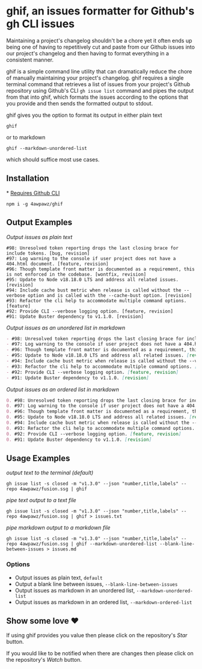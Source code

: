 # ghif, an issues formatter for Github's gh CLI issues 

Maintaining a project's changelog shouldn't be a chore yet it often ends up being one of having to repetitively cut and paste from our Github issues into our project's changelog and then having to format everything in a consistent manner.

ghif is a simple command line utility that can dramatically reduce the chore of manually maintaining your project's changelog. ghif requires a single terminal command that retrieves a list of issues from your project's Github repository using Github's CLI `gh issue list` command and pipes the output from that into ghif, which formats the issues according to the options that you provide and then sends the formatted output to stdout.

ghif gives you the option to format its output in either plain text

```shell
ghif
```

or to markdown

```shell
ghif --markdown-unordered-list
```

which should suffice most use cases.

## Installation

\* [Requires Github CLI](https://cli.github.com/)

```shell
npm i -g 4awpawz/ghif
```

## Output Examples

_Output issues as plain text_

```text
#98: Unresolved token reporting drops the last closing brace for include tokens. [bug, revision]
#97: Log warning to the console if user project does not have a 404.html document. [feature, revision]
#96: Though template front matter is documented as a requirement, this is not enforced in the codebase. [wontfix, revision]
#95: Update to Node v18.18.0 LTS and address all related issues. [revision]
#94: Include cache bust metric when release is called without the --verbose option and is called with the --cache-bust option. [revision]
#93: Refactor the cli help to accommodate multiple command options. [feature]
#92: Provide CLI --verbose logging option. [feature, revision]
#91: Update Buster dependency to v1.1.0. [revision]
```
_Output issues as an unordered list in markdown_

```markdown
- #98: Unresolved token reporting drops the last closing brace for include tokens. [bug, revision]
- #97: Log warning to the console if user project does not have a 404.html document. [feature, revision]
- #96: Though template front matter is documented as a requirement, this is not enforced in the codebase. [wontfix, revision]
- #95: Update to Node v18.18.0 LTS and address all related issues. [revision]
- #94: Include cache bust metric when release is called without the --verbose option and is called with the --cache-bust option. [revision]
- #93: Refactor the cli help to accommodate multiple command options. [feature]
- #92: Provide CLI --verbose logging option. [feature, revision]
- #91: Update Buster dependency to v1.1.0. [revision]
```

_Output issues as an ordered list in markdown_

```markdown
0. #98: Unresolved token reporting drops the last closing brace for include tokens. [bug, revision]
0. #97: Log warning to the console if user project does not have a 404.html document. [feature, revision]
0. #96: Though template front matter is documented as a requirement, this is not enforced in the codebase. [wontfix, revision]
0. #95: Update to Node v18.18.0 LTS and address all related issues. [revision]
0. #94: Include cache bust metric when release is called without the --verbose option and is called with the --cache-bust option. [revision]
0. #93: Refactor the cli help to accommodate multiple command options. [feature]
0. #92: Provide CLI --verbose logging option. [feature, revision]
0. #91: Update Buster dependency to v1.1.0. [revision]
```

## Usage Examples

_output text to the terminal (default)_

```shell
gh issue list -s closed -m "v1.3.0" --json "number,title,labels" --repo 4awpawz/fusion.ssg | ghif
```

_pipe text output to a text file_

```shell
gh issue list -s closed -m "v1.3.0" --json "number,title,labels" --repo 4awpawz/fusion.ssg | ghif > issues.txt
```

_pipe markdown output to a markdown file_

```shell
gh issue list -s closed -m "v1.3.0" --json "number,title,labels" --repo 4awpawz/fusion.ssg | ghif --markdown-unordered-list --blank-line-between-issues > issues.md
```

### Options

- Output issues as plain text, `default`
- Output a blank line between issues, `--blank-line-between-issues`
- Output issues as markdown in an unordered list, `--markdown-unordered-list`
- Output issues as markdown in an ordered list, `--markdown-ordered-list`

## Show some love <span>❤️</span>

If using ghif provides you value then please click on the repository's _Star_ button.

If you would like to be notified when there are changes then please click on the repository's _Watch_ button.
